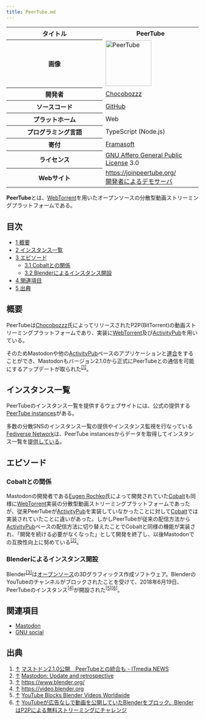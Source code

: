```yaml
---
title: PeerTube.md
---
```

<div>

<table>
<colgroup>
<col style="width: 50%" />
<col style="width: 50%" />
</colgroup>
<tbody>
<tr class="header">
<th>タイトル</th>
<th>PeerTube</th>
</tr>

<tr class="odd">
<th>画像</th>
<td><a href="/%E3%83%95%E3%82%A1%E3%82%A4%E3%83%AB:Peertube-2017-12-26.png" title="PeerTube"><img src="/images/thumb/5/52/Peertube-2017-12-26.png/120px-Peertube-2017-12-26.png" srcset="/images/thumb/5/52/Peertube-2017-12-26.png/180px-Peertube-2017-12-26.png 1.5x, /images/thumb/5/52/Peertube-2017-12-26.png/240px-Peertube-2017-12-26.png 2x" width="120" height="120" alt="PeerTube" /></a></td>
</tr>
<tr class="even">
<th scope="row">開発者</th>
<td><a href="https://framapiaf.org/@Chocobozzz" rel="nofollow">Chocobozzz</a></td>
</tr>
<tr class="odd">
<th scope="row">ソースコード</th>
<td><a href="https://github.com/Chocobozzz/PeerTube" rel="nofollow">GitHub</a></td>
</tr>
<tr class="even">
<th scope="row">プラットホーム</th>
<td>Web</td>
</tr>
<tr class="odd">
<th scope="row">プログラミング言語</th>
<td>TypeScript (Node.js)</td>
</tr>
<tr class="even">
<th scope="row">寄付</th>
<td><a href="https://soutenir.framasoft.org/en/" rel="nofollow">Framasoft</a></td>
</tr>
<tr class="odd">
<th scope="row">ライセンス</th>
<td><a href="/GNU_Affero_General_Public_License" title="GNU Affero General Public License">GNU Affero General Public License</a> 3.0</td>
</tr>
<tr class="even">
<th scope="row">Webサイト</th>
<td><a href="https://joinpeertube.org/" rel="nofollow">https://joinpeertube.org/</a><br />
<a href="https://peertube.cpy.re" rel="nofollow">開発者によるデモサーバ</a></td>
</tr>
</tbody>
</table>

  
**PeerTube**とは、[WebTorrent](/WebTorrent "WebTorrent (存在しないページ)")を用いたオープンソースの分散型動画ストリーミングプラットフォームである。

<div>

<div lang="ja" dir="ltr">

## 目次

</div>

-   [1 概要](#.E6.A6.82.E8.A6.81)
-   [2 インスタンス一覧](#.E3.82.A4.E3.83.B3.E3.82.B9.E3.82.BF.E3.83.B3.E3.82.B9.E4.B8.80.E8.A6.A7)
-   [3 エピソード](#.E3.82.A8.E3.83.94.E3.82.BD.E3.83.BC.E3.83.89)
    -   [3.1 Cobaltとの関係](#Cobalt.E3.81.A8.E3.81.AE.E9.96.A2.E4.BF.82)
    -   [3.2 Blenderによるインスタンス開設](#Blender.E3.81.AB.E3.82.88.E3.82.8B.E3.82.A4.E3.83.B3.E3.82.B9.E3.82.BF.E3.83.B3.E3.82.B9.E9.96.8B.E8.A8.AD)
-   [4 関連項目](#.E9.96.A2.E9.80.A3.E9.A0.85.E7.9B.AE)
-   [5 出典](#.E5.87.BA.E5.85.B8)

</div>

## 概要

PeerTubeは<a href="https://framapiaf.org/@Chocobozzz" rel="nofollow">Chocobozzz</a>氏によってリリースされたP2P(BitTorrent)の動画ストリーミングプラットフォームであり、実装に[WebTorrent](/WebTorrent "WebTorrent (存在しないページ)")及び[ActivityPub](/ActivityPub "ActivityPub")を用いている。

そのためMastodonや他の[ActivityPub](/ActivityPub "ActivityPub")ベースのアプリケーションと[連合](/%E9%80%A3%E5%90%88 "連合")をすることができ、Mastodonもバージョン2.1.0から正式にPeerTubeとの通信を可能にするアップデートが取られた<sup>[\[1\]](#cite_note-1)</sup>。

## インスタンス一覧

PeerTubeのインスタンス一覧を提供するウェブサイトには、公式の提供する<a href="https://instances.joinpeertube.org" rel="nofollow">PeerTube instances</a>がある。

多数の分散SNSのインスタンス一覧の提供やインスタンス監視を行なっている[Fediverse Network](/Fediverse_Network "Fediverse Network")は、PeerTube instancesからデータを取得してインスタンス一覧を<a href="https://fediverse.network/peertube" rel="nofollow">提供している</a>。

## エピソード

### Cobaltとの関係

Mastodonの開発者である[Eugen Rochko](/Eugen_Rochko "Eugen Rochko")氏によって開発されていた[Cobalt](/Cobalt "Cobalt (存在しないページ)")も同様に[WebTorrent](/WebTorrent "WebTorrent (存在しないページ)")実装の分散型動画ストリーミングプラットフォームであったが、従来PeerTubeが[ActivityPub](/ActivityPub "ActivityPub")を実装していなかったことに対して[Cobalt](/Cobalt "Cobalt (存在しないページ)")では実装されていたことに違いがあった。しかしPeerTubeが従来の配信方法から[ActivityPub](/ActivityPub "ActivityPub")ベースの配信方法に切り替えたことでCobaltと同様の機能が実装され、「開発を続ける必要がなくなった」として開発を終了し、以後Mastodonでの互換性向上に努めている<sup>[\[2\]](#cite_note-2)</sup>。

### Blenderによるインスタンス開設

Blender<sup>[\[3\]](#cite_note-3)</sup>は[オープンソース](/%E3%82%AA%E3%83%BC%E3%83%97%E3%83%B3%E3%82%BD%E3%83%BC%E3%82%B9 "オープンソース")の3Dグラフィックス作成ソフトウェア。BlenderのYouTubeのチャンネルがブロックされたことを受けて、2018年6月19日、PeerTubeのインスタンス<sup>[\[4\]](#cite_note-4)</sup>が開設された<sup>[\[5\]](#cite_note-5)[\[6\]](#cite_note-6)</sup>。

## 関連項目

-   [Mastodon](/Mastodon "Mastodon")
-   [GNU social](/GNU_social "GNU social")

## 出典

<div>

1.  [↑](#cite_ref-1) <a href="http://www.itmedia.co.jp/news/articles/1712/16/news014.html" rel="nofollow">マストドン2.1.0公開　PeerTubeとの統合も - ITmedia NEWS</a>
2.  [↑](#cite_ref-2) <a href="https://www.patreon.com/posts/15635446" rel="nofollow">Mastodon: Update and retrospective</a>
3.  [↑](#cite_ref-3) <a href="https://www.blender.org/" rel="nofollow">https://www.blender.org/</a>
4.  [↑](#cite_ref-4) <a href="https://video.blender.org" rel="nofollow">https://video.blender.org</a>
5.  [↑](#cite_ref-5) <a href="https://www.blender.org/media-exposure/youtube-blocks-blender-videos-worldwide/" rel="nofollow">YouTube Blocks Blender Videos Worldwide</a>
6.  [↑](#cite_ref-6) <a href="https://gigazine.net/news/20180621-blender-switch-youtube-to-peertube/" rel="nofollow">YouTubeが広告なしで動画を公開していたBlenderをブロック、BlenderはP2Pによる無料ストリーミングにチャレンジ</a>

</div>

</div>
